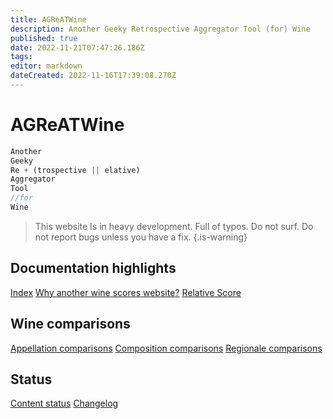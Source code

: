 ```yaml
---
title: AGReATWine
description: Another Geeky Retrospective Aggregator Tool (for) Wine
published: true
date: 2022-11-21T07:47:26.186Z
tags: 
editor: markdown
dateCreated: 2022-11-16T17:39:08.270Z
---
```


# AGReATWine
```javascript
Another
Geeky
Re + (trospective || elative)
Aggregator
Tool 
//for
Wine
```
> This website Is in heavy development. Full of typos. Do not surf. Do not report bugs unless you have a fix.
{.is-warning}


## Documentation highlights
[Index](/Documentation/index)
[Why another wine scores website?](/Documentation/why-this-website)
[Relative Score](/Documentation/relative-score)

## Wine comparisons
[Appellation comparisons](/appellation-comparisons)
[Composition comparisons](/second-level-comparisons)
[Regionale comparisons](/third-level-comparisons)

## Status
[Content status](/Documentation/status)
[Changelog](/Documentation/changelog)